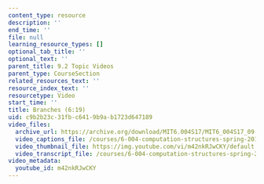 ```yaml
---
content_type: resource
description: ''
end_time: ''
file: null
learning_resource_types: []
optional_tab_title: ''
optional_text: ''
parent_title: 9.2 Topic Videos
parent_type: CourseSection
related_resources_text: ''
resource_index_text: ''
resourcetype: Video
start_time: ''
title: Branches (6:19)
uid: c9b2b23c-31fb-c641-9b9a-b1723d647189
video_files:
  archive_url: https://archive.org/download/MIT6.004S17/MIT6_004S17_09-02-08_300k.mp4
  video_captions_file: /courses/6-004-computation-structures-spring-2017/cea0156a16635264ae1a4eea07959b42_m42nkRJwCKY.vtt
  video_thumbnail_file: https://img.youtube.com/vi/m42nkRJwCKY/default.jpg
  video_transcript_file: /courses/6-004-computation-structures-spring-2017/603067f17a5641a8fa4d666fd3b573c1_m42nkRJwCKY.pdf
video_metadata:
  youtube_id: m42nkRJwCKY
---
```

